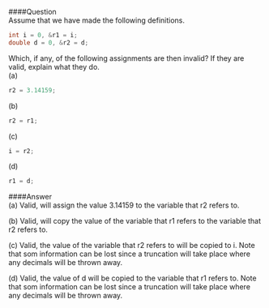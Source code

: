 ####Question  
Assume that we have made the following definitions.  
```cpp
int i = 0, &r1 = i;
double d = 0, &r2 = d;
```
Which, if any, of the following assignments are then invalid? If they are valid, explain what they do.  
(a)  
```cpp
r2 = 3.14159;
```
(b)  
```cpp
r2 = r1;
```
(c)  
```cpp
i = r2;
```
(d)  
```cpp
r1 = d;
```
####Answer  
(a) Valid, will assign the value 3.14159 to the variable that r2 refers to.  

(b) Valid, will copy the value of the variable that r1 refers to the variable that r2 refers to.  

(c) Valid, the value of the variable that r2 refers to will be copied to i. Note that som information can be lost since a truncation will take place where any decimals will be thrown away.  

(d) Valid, the value of d will be copied to the variable that r1 refers to. Note that som information can be lost since a truncation will take place where any decimals will be thrown away.  
